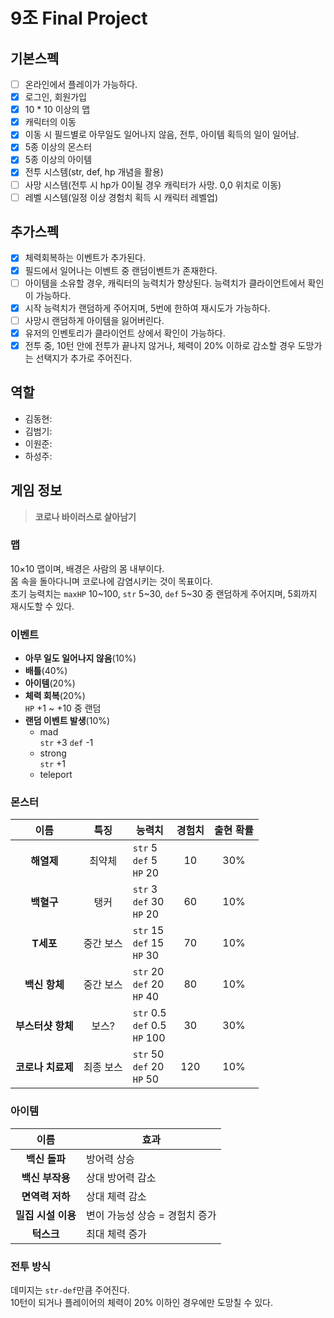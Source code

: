# 9조 Final Project

## 기본스펙
- [ ] 온라인에서 플레이가 가능하다.
- [x] 로그인, 회원가입
- [x] 10 * 10 이상의 맵
- [x] 캐릭터의 이동
- [x] 이동 시 필드별로 아무일도 일어나지 않음, 전투, 아이템 획득의 일이 일어남.
- [x] 5종 이상의 몬스터
- [x] 5종 이상의 아이템
- [x] 전투 시스템(str, def, hp 개념을 활용)
- [ ] 사망 시스템(전투 시 hp가 0이될 경우 캐릭터가 사망. 0,0 위치로 이동)
- [ ] 레벨 시스템(일정 이상 경험치 획득 시 캐릭터 레벨업)

## 추가스펙
- [x] 체력회복하는 이벤트가 추가된다.
- [x] 필드에서 일어나는 이벤트 중 랜덤이벤트가 존재한다.
- [ ] 아이템을 소유할 경우, 캐릭터의 능력치가 향상된다. 능력치가 클라이언트에서 확인이 가능하다.
- [x] 시작 능력치가 랜덤하게 주어지며, 5번에 한하여 재시도가 가능하다.
- [ ] 사망시 랜덤하게 아이템을 잃어버린다.
- [x] 유저의 인벤토리가 클라이언트 상에서 확인이 가능하다.
- [x] 전투 중, 10턴 안에 전투가 끝나지 않거나, 체력이 20% 이하로 감소할 경우 도망가는 선택지가 추가로 주어진다.

## 역할
- 김동현:
- 김범기:
- 이원준:
- 하성주:

## 게임 정보
> **코로나 바이러스로 살아남기**

### 맵
10×10 맵이며, 배경은 사람의 몸 내부이다.  
몸 속을 돌아다니며 코로나에 감염시키는 것이 목표이다.  
초기 능력치는 `maxHP` 10\~100, `str` 5\~30, `def` 5\~30 중 랜덤하게 주어지며, 5회까지 재시도할 수 있다.

### 이벤트
- **아무 일도 일어나지 않음**(10%)
- **배틀**(40%)
- **아이템**(20%)
- **체력 회복**(20%)  
`HP` +1 \~ +10 중 랜덤
- **랜덤 이벤트 발생**(10%)
  - mad  
`str` +3  `def` -1
  - strong  
`str` +1
  - teleport

### 몬스터
| 이름 | 특징 | 능력치 | 경험치 | 출현 확률 |
|:-----:|:-----:|-----|:-----:|:-----:|
| **해열제** | 최약체 | `str` 5<br>`def` 5<br>`HP` 20 | 10 | 30% |
| **백혈구** | 탱커 | `str` 3<br>`def` 30<br>`HP` 20 | 60 | 10% |
| **T세포** | 중간 보스 | `str` 15<br>`def` 15<br>`HP` 30 | 70 | 10% |
| **백신 항체** | 중간 보스 | `str` 20<br>`def` 20<br>`HP` 40 | 80 | 10% |
| **부스터샷 항체** | 보스? | `str` 0.5<br>`def` 0.5<br>`HP` 100 | 30 | 30% |
| **코로나 치료제** | 최종 보스 | `str` 50<br>`def` 20<br>`HP` 50 | 120 | 10% |

### 아이템
| 이름 | 효과 |
|:---:|---|
| **백신 돌파** | 방어력 상승 |
| **백신 부작용** | 상대 방어력 감소 |
| **면역력 저하** | 상대 체력 감소 |
| **밀집 시설 이용** | 변이 가능성 상승 = 경험치 증가 |
| **턱스크** | 최대 체력 증가 |

### 전투 방식
데미지는 `str-def`만큼 주어진다.  
10턴이 되거나 플레이어의 체력이 20% 이하인 경우에만 도망칠 수 있다.
